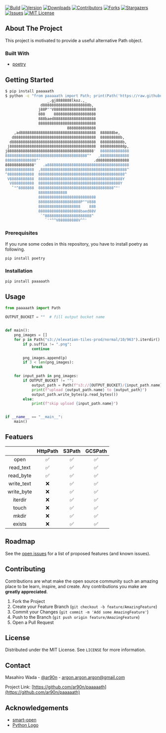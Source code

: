 [![Build][build-shiled]][build-url]
[![Version][version-shield]][version-url]
[![Downloads][download-shield]][download-url]
[![Contributors][contributors-shield]][contributors-url]
[![Forks][forks-shield]][forks-url]
[![Stargazers][stars-shield]][stars-url]
[![Issues][issues-shield]][issues-url]
[![MIT License][license-shield]][license-url]




## About The Project

This project is motivated to provide a useful alternative Path object.

### Built With

- [poetry](https://python-poetry.org/)

## Getting Started

```sh
$ pip install paaaaath
$ python -c "from paaaaath import Path; print(Path('https://raw.githubusercontent.com/ar90n/paaaaath/main/assets/python_logo.txt').read_text())"
                   _.gj8888888lkoz.,_
                d888888888888888888888b,
               j88P""V8888888888888888888
               888    8888888888888888888
               888baed8888888888888888888
               88888888888888888888888888
                            8888888888888
    ,ad8888888888888888888888888888888888  888888be,
   d8888888888888888888888888888888888888  888888888b,
  d88888888888888888888888888888888888888  8888888888b,
 j888888888888888888888888888888888888888  88888888888p,
j888888888888888888888888888888888888888'  8888888888888
8888888888888888888888888888888888888^"   ,8888888888888
88888888888888^'                        .d88888888888888
8888888888888"   .a8888888888888888888888888888888888888
8888888888888  ,888888888888888888888888888888888888888^
^888888888888  888888888888888888888888888888888888888^
 V88888888888  88888888888888888888888888888888888888Y
  V8888888888  8888888888888888888888888888888888888Y
   `"^8888888  8888888888888888888888888888888888^"'
               8888888888888
               88888888888888888888888888
               8888888888888888888P""V888
               8888888888888888888    888
               8888888888888888888baed88V
                `^888888888888888888888^
                  `'"^^V888888888V^^'
```

### Prerequisites

If you rune some codes in this repository, you have to install poetry as following.

```sh
pip install poetry
```

### Installation

```sh
pip install paaaaath
```

## Usage

```python
from paaaaath import Path

OUTPUT_BUCKET = ""  # fill output bucket name


def main():
    png_images = []
    for p in Path("s3://elevation-tiles-prod/normal/10/963").iterdir():
        if p.suffix != ".png":
            continue

        png_images.append(p)
        if 3 < len(png_images):
            break

    for input_path in png_images:
        if OUTPUT_BUCKET != "":
            output_path = Path(f"s3://{OUTPUT_BUCKET}/{input_path.name}")
            print(f"upload {output_path.name} to {output_path}")
            output_path.write_bytes(p.read_bytes())
        else:
            print(f"skip upload {input_path.name}")


if __name__ == "__main__":
    main()
```

## Featuers
| | HttpPath | S3Path| GCSPath |
| :-------------: | :-------------: | :-------------: | :-------------: |
| open | ✅ | ✅ | ✅ |
| read_text | ✅ | ✅ | ✅ |
| read_byte | ✅ | ✅ | ✅ |
| write_text | ❌ | ✅ | ✅ |
| write_byte | ❌ | ✅ | ✅ |
| iterdir | ❌ | ✅ | ✅ |
| touch | ❌ | ✅ | ✅ |
| mkdir | ❌ | ✅ | ✅ |
| exists | ❌ | ✅ | ✅ |


## Roadmap

See the [open issues](https://github.com/ar90n/paaaaath/issues) for a list of proposed features (and known issues).

## Contributing

Contributions are what make the open source community such an amazing place to be learn, inspire, and create. Any contributions you make are **greatly appreciated**.

1. Fork the Project
2. Create your Feature Branch (`git checkout -b feature/AmazingFeature`)
3. Commit your Changes (`git commit -m 'Add some AmazingFeature'`)
4. Push to the Branch (`git push origin feature/AmazingFeature`)
5. Open a Pull Request

## License

Distributed under the MIT License. See `LICENSE` for more information.

## Contact

Masahiro Wada - [@ar90n](https://twitter.com/ar90n) - argon.argon.argon@gmail.com

Project Link: [https://github.com/ar90n/paaaaath](https://github.com/ar90n/paaaaath)

## Acknowledgements

- [smart-open](https://pypi.org/project/smart-open/)
- [Python Logo](https://ascii.matthewbarber.io/art/python/)

<!-- MARKDOWN LINKS & IMAGES -->
<!-- https://www.markdownguide.org/basic-syntax/#reference-style-links -->

[download-shield]: https://img.shields.io/pypi/dm/paaaaath?style=for-the-badge
[download-url]: https://img.shields.io/pypi/dm/paaaaath
[version-shield]: https://img.shields.io/pypi/v/paaaaath?style=for-the-badge
[version-url]: https://img.shields.io/pypi/dm/paaaaath
[build-shiled]: https://img.shields.io/github/workflow/status/ar90n/paaaaath/CI?style=for-the-badge
[build-url]: https://github.com/ar90n/paaaaath/actions/workflows/ci.yml
[contributors-shield]: https://img.shields.io/github/contributors/ar90n/paaaaath.svg?style=for-the-badge
[contributors-url]: https://github.com/ar90n/paaaaath/graphs/contributors
[forks-shield]: https://img.shields.io/github/forks/ar90n/paaaaath.svg?style=for-the-badge
[forks-url]: https://github.com/ar90n/paaaaath/network/members
[stars-shield]: https://img.shields.io/github/stars/ar90n/paaaaath.svg?style=for-the-badge
[stars-url]: https://github.com/ar90n/paaaaath/stargazers
[issues-shield]: https://img.shields.io/github/issues/ar90n/paaaaath.svg?style=for-the-badge
[issues-url]: https://github.com/ar90n/paaaaath/issues
[license-shield]: https://img.shields.io/github/license/ar90n/paaaaath.svg?style=for-the-badge
[license-url]: https://github.com/ar90n/paaaaath/blob/master/LICENSE.txt
